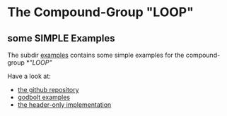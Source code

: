 # The Compound-Group "LOOP" #

## some SIMPLE Examples   ##

The subdir [examples](./examples) contains some simple examples for the  compound-group **"LOOP"*

Have a look at:
- [the github repository](https://github.com/F-Haferkorn/ogis-modern-cxx-future-cpp/)
- [godbolt examples](../ogis-godbolt.examples)
- [the header-only implementation](../ogis-cpp-loop/include)


